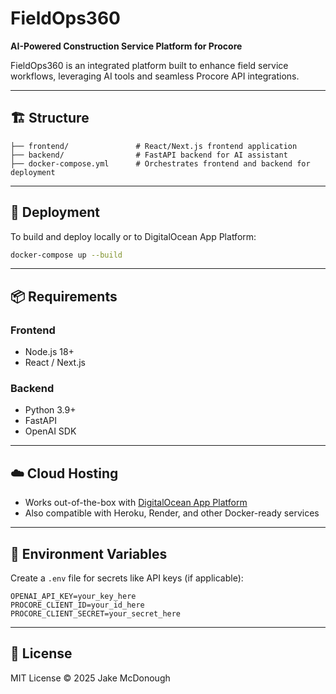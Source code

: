 # FieldOps360

**AI-Powered Construction Service Platform for Procore**

FieldOps360 is an integrated platform built to enhance field service workflows, leveraging AI tools and seamless Procore API integrations.

---

## 🏗️ Structure

```
├── frontend/               # React/Next.js frontend application
├── backend/                # FastAPI backend for AI assistant
├── docker-compose.yml      # Orchestrates frontend and backend for deployment
```

---

## 🚀 Deployment

To build and deploy locally or to DigitalOcean App Platform:

```bash
docker-compose up --build
```

---

## 📦 Requirements

### Frontend
- Node.js 18+
- React / Next.js

### Backend
- Python 3.9+
- FastAPI
- OpenAI SDK

---

## ☁️ Cloud Hosting

- Works out-of-the-box with [DigitalOcean App Platform](https://www.digitalocean.com/products/app-platform)
- Also compatible with Heroku, Render, and other Docker-ready services

---

## 🔐 Environment Variables

Create a `.env` file for secrets like API keys (if applicable):

```
OPENAI_API_KEY=your_key_here
PROCORE_CLIENT_ID=your_id_here
PROCORE_CLIENT_SECRET=your_secret_here
```

---

## 📖 License

MIT License © 2025 Jake McDonough
